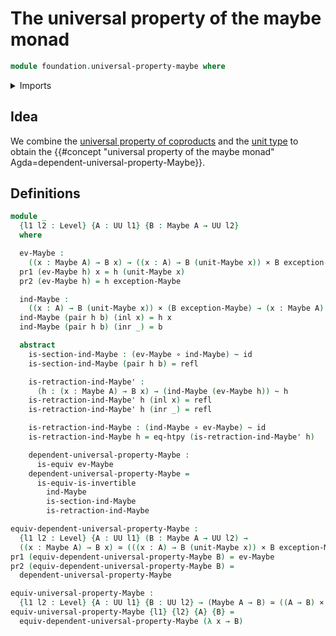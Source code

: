# The universal property of the maybe monad

```agda
module foundation.universal-property-maybe where
```

<details><summary>Imports</summary>

```agda
open import foundation.dependent-pair-types
open import foundation.function-extensionality
open import foundation.universe-levels

open import foundation-core.cartesian-product-types
open import foundation-core.coproduct-types
open import foundation-core.equivalences
open import foundation-core.function-types
open import foundation-core.homotopies
open import foundation-core.identity-types
open import foundation-core.maybe
```

</details>

## Idea

We combine the
[universal property of coproducts](foundation.universal-property-coproduct-types.md)
and the [unit type](foundation.universal-property-unit-type.md) to obtain the
{{#concept "universal property of the maybe monad"  Agda=dependent-universal-property-Maybe}}.

## Definitions

```agda
module _
  {l1 l2 : Level} {A : UU l1} {B : Maybe A → UU l2}
  where

  ev-Maybe :
    ((x : Maybe A) → B x) → ((x : A) → B (unit-Maybe x)) × B exception-Maybe
  pr1 (ev-Maybe h) x = h (unit-Maybe x)
  pr2 (ev-Maybe h) = h exception-Maybe

  ind-Maybe :
    ((x : A) → B (unit-Maybe x)) × (B exception-Maybe) → (x : Maybe A) → B x
  ind-Maybe (pair h b) (inl x) = h x
  ind-Maybe (pair h b) (inr _) = b

  abstract
    is-section-ind-Maybe : (ev-Maybe ∘ ind-Maybe) ~ id
    is-section-ind-Maybe (pair h b) = refl

    is-retraction-ind-Maybe' :
      (h : (x : Maybe A) → B x) → (ind-Maybe (ev-Maybe h)) ~ h
    is-retraction-ind-Maybe' h (inl x) = refl
    is-retraction-ind-Maybe' h (inr _) = refl

    is-retraction-ind-Maybe : (ind-Maybe ∘ ev-Maybe) ~ id
    is-retraction-ind-Maybe h = eq-htpy (is-retraction-ind-Maybe' h)

    dependent-universal-property-Maybe :
      is-equiv ev-Maybe
    dependent-universal-property-Maybe =
      is-equiv-is-invertible
        ind-Maybe
        is-section-ind-Maybe
        is-retraction-ind-Maybe

equiv-dependent-universal-property-Maybe :
  {l1 l2 : Level} {A : UU l1} (B : Maybe A → UU l2) →
  ((x : Maybe A) → B x) ≃ (((x : A) → B (unit-Maybe x)) × B exception-Maybe)
pr1 (equiv-dependent-universal-property-Maybe B) = ev-Maybe
pr2 (equiv-dependent-universal-property-Maybe B) =
  dependent-universal-property-Maybe

equiv-universal-property-Maybe :
  {l1 l2 : Level} {A : UU l1} {B : UU l2} → (Maybe A → B) ≃ ((A → B) × B)
equiv-universal-property-Maybe {l1} {l2} {A} {B} =
  equiv-dependent-universal-property-Maybe (λ x → B)
```
